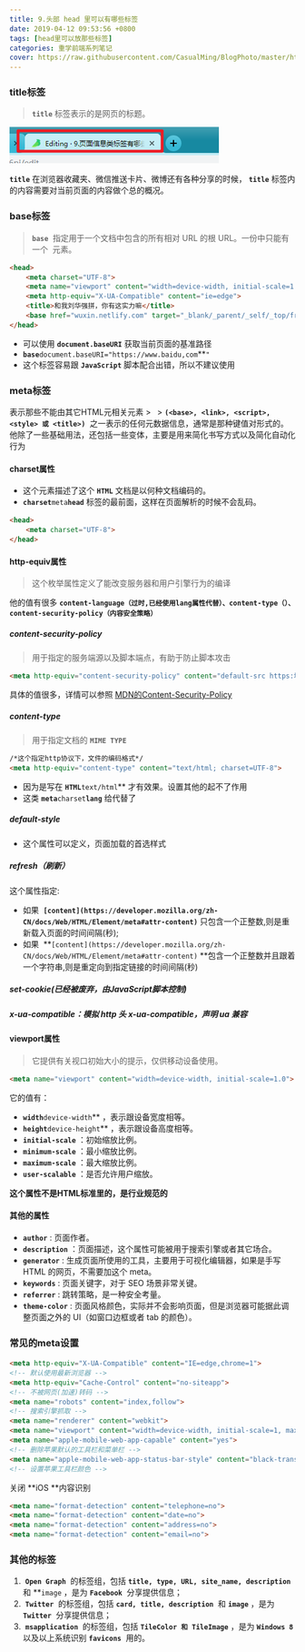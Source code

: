 ```yaml
---
title: 9.头部 head 里可以有哪些标签
date: 2019-04-12 09:53:56 +0800
tags: [head里可以放那些标签]
categories: 重学前端系列笔记
cover: https://raw.githubusercontent.com/CasualMing/BlogPhoto/master/htmlTag.jpg
---
```


### title标签
> **`title`** 标签表示的是网页的标题。

![snipaste_20190412_104309.png](https://raw.githubusercontent.com/CasualMing/BlogPhoto/master/afce1bbb6bc7.png)

**`title`** 在浏览器收藏夹、微信推送卡片、微博还有各种分享的时候， **`title`** 标签内的内容需要对当前页面的内容做个总的概况。


### base标签
> **`base`**  指定用于一个文档中包含的所有相对 URL 的根 URL。一份中只能有一个  元素。


```html
<head>
    <meta charset="UTF-8">
    <meta name="viewport" content="width=device-width, initial-scale=1.0">
    <meta http-equiv="X-UA-Compatible" content="ie=edge">
    <title>和我刘华强拼，你有这实力嘛</title>
    <base href="wuxin.netlify.com" target="_blank/_parent/_self/_top/framename">
</head>
```

- 可以使用 **`document.baseURI`** 获取当前页面的基准路径
- **`base`**`document.baseURI="https://www.baidu,com`**`"`  
- 这个标签容易跟 **`JavaScript`** 脚本配合出错，所以不建议使用

### meta标签
表示那些不能由其它HTML元相关元素 > ` `> **`(<base>, <link>, <script>, <style> 或 <title>)`**  之一表示的任何元数据信息，通常是那种键值对形式的。他除了一些基础用法，还包括一些变体，主要是用来简化书写方式以及简化自动化行为

#### charset属性

- 这个元素描述了这个 **`HTML`** 文档是以何种文档编码的。
- **`charset`**`meta`**`head`** 标签的最前面，这样在页面解析的时候不会乱码。
```html
<head>
    <meta charset="UTF-8">
</head>
```


#### http-equiv属性
> 这个枚举属性定义了能改变服务器和用户引擎行为的编译


他的值有很多 **`content-language（过时,已经使用lang属性代替）、content-type（）、content-security-policy（内容安全策略）`** 


##### content-security-policy
> 用于指定的服务端源以及脚本端点，有助于防止脚本攻击

```html
<meta http-equiv="content-security-policy" content="default-src https:地址">
```
具体的值很多，详情可以参照 [MDN的Content-Security-Policy](https://developer.mozilla.org/zh-CN/docs/Web/HTTP/Headers/Content-Security-Policy__by_cnvoid)


##### content-type
> 用于指定文档的 **`MIME TYPE`** 


```html
/*这个指定http协议下，文件的编码格式*/
<meta http-equiv="content-type" content="text/html; charset=UTF-8"> 
```

- 因为是写在 **`HTML`**`text/html`** 才有效果。设置其他的起不了作用
- 这类 **`meta`**`charset`**`lang`** 给代替了


##### default-style

- 这个属性可以定义，页面加载的首选样式

##### refresh（刷新）
这个属性指定:

  - 如果  **`[content](https://developer.mozilla.org/zh-CN/docs/Web/HTML/Element/meta#attr-content)`** 只包含一个正整数,则是重新载入页面的时间间隔(秒);
  - 如果  **`[content](https://developer.mozilla.org/zh-CN/docs/Web/HTML/Element/meta#attr-content)` **包含一个正整数并且跟着一个字符串,则是重定向到指定链接的时间间隔(秒)

##### **set-cookie(已经被废弃，由JavaScript脚本控制)**

##### x-ua-compatible：模拟 http 头 x-ua-compatible，声明 ua 兼容

#### viewport属性
> 它提供有关视口初始大小的提示，仅供移动设备使用。

```html
<meta name="viewport" content="width=device-width, initial-scale=1.0">
```
它的值有：

- **`width`**`device-width`** ，表示跟设备宽度相等。
- **`height`**`device-height`** ，表示跟设备高度相等。
- **`initial-scale`** ：初始缩放比例。
- **`minimum-scale`** ：最小缩放比例。
- **`maximum-scale`** ：最大缩放比例。
- **`user-scalable`** ：是否允许用户缩放。

**这个属性不是HTML标准里的，是行业规范的**

#### 其他的属性

- **`author`** : 页面作者。
- **`description`** ：页面描述，这个属性可能被用于搜索引擎或者其它场合。
- **`generator`** : 生成页面所使用的工具，主要用于可视化编辑器，如果是手写 HTML 的网页，不需要加这个 meta。
- **`keywords`** : 页面关键字，对于 SEO 场景非常关键。
- **`referrer`** : 跳转策略，是一种安全考量。
- **`theme-color`** : 页面风格颜色，实际并不会影响页面，但是浏览器可能据此调整页面之外的 UI（如窗口边框或者 tab 的颜色）。

### 常见的meta设置
```html
<meta http-equiv="X-UA-Compatible" content="IE=edge,chrome=1">
<!-- 默认使用最新浏览器 -->
<meta http-equiv="Cache-Control" content="no-siteapp">
<!-- 不被网页(加速)转码 -->
<meta name="robots" content="index,follow">
<!-- 搜索引擎抓取 -->
<meta name="renderer" content="webkit">
<meta name="viewport" content="width=device-width, initial-scale=1, maximum-scale=1, minimum-scale=1, user-scalable=no, minimal-ui">
<meta name="apple-mobile-web-app-capable" content="yes">
<!-- 删除苹果默认的工具栏和菜单栏 -->
<meta name="apple-mobile-web-app-status-bar-style" content="black-translucent">
<!-- 设置苹果工具栏颜色 -->
```

关闭 **iOS **内容识别
```html
<meta name="format-detection" content="telephone=no">
<meta name="format-detection" content="date=no">
<meta name="format-detection" content="address=no">
<meta name="format-detection" content="email=no">
```


### 其他的标签

1.  **`Open Graph`**  的标签组，包括 **`title, type, URL, site_name, description`**  和 **`image` ，是为 **`Facebook`**  分享提供信息；
2.  **`Twitter`**  的标签组，包括 **`card, title, description`**  和 **`image`** ，是为 **`Twitter`**  分享提供信息；
3.  **`msapplication`**  的标签组，包括 **`TileColor 和 TileImage`** ，是为 **`Windows 8`**  以及以上系统识别 **`favicons`**  用的。

